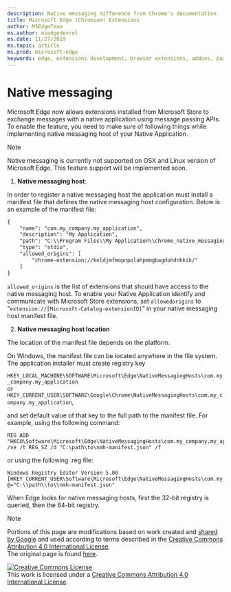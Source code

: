 ```yaml
---
description: Native messaging difference from Chrome's documentation
title: Microsoft Edge (Chromium) Extensions
author: MSEdgeTeam
ms.author: msedgedevrel
ms.date: 11/27/2019
ms.topic: article
ms.prod: microsoft-edge
keywords: edge, extensions development, browser extensions, addons, partner center, developer
---
```


# Native messaging  

Microsoft Edge now allows extensions installed from Microsoft Store to exchange messages with a native application using message passing APIs.  To enable the feature, you need to make sure of following things while implementing native messaging host of your Native Application.  

>[!NOTE]
> Native messaging is currently not supported on OSX and Linux version of Microsoft Edge.  This feature support will be implemented soon.  

1.  **Native messaging host**:  

In order to register a native messaging host the application must install a manifest file that defines the native messaging host configuration.  Below is an example of the manifest file:  

```xml
{
    "name": "com.my_company.my_application",
    "description": "My Application",
    "path": "C:\\Program Files\\My Application\\chrome_native_messaging_host.exe",
    "type": "stdio",
    "allowed_origins": [
        "chrome-extension://knldjmfmopnpolahpmmgbagdohdnhkik/"
    ]
}
```  

`allowed_origins` is the list of extensions that should have access to the native messaging host.  To enable your Native Application identify and communicate with Microsoft Store extensions, set `allowedorigins` to “`extension://[Microsoft-Catalog-extensionID]`” in your native messaging host manifest file.  

2.  **Native messaging host location**  

The location of the manifest file depends on the platform.  

On Windows, the manifest file can be located anywhere in the file system.  The application installer must create registry key  

`HKEY_LOCAL_MACHINE\SOFTWARE\Microsoft\Edge\NativeMessagingHosts\com.my_company.my_application`  
or  
`HKEY_CURRENT_USER\SOFTWARE\Google\Chrome\NativeMessagingHosts\com.my_company.my_application`,  

and set default value of that key to the full path to the manifest file.  For example, using the following command:  

```shell
REG ADD "HKCU\Software\Microsoft\Edge\NativeMessagingHosts\com.my_company.my_application" /ve /t REG_SZ /d "C:\path\to\nmh-manifest.json" /f
```  

or using the following .reg file:  

```shell
Windows Registry Editor Version 5.00
[HKEY_CURRENT_USER\Software\Microsoft\Edge\NativeMessagingHosts\com.my_company.my_application]
@="C:\\path\\to\\nmh-manifest.json"
```  

When Edge looks for native messaging hosts, first the 32-bit registry is queried, then the 64-bit registry.  

> [!NOTE]
> Portions of this page are modifications based on work created and [shared by Google][GoogleSitePolicies] and used according to terms described in the [Creative Commons Attribution 4.0 International License][CCA4IL].  
> The original page is found [here](https://developer.chrome.com/extensions/nativeMessaging).  

[![Creative Commons License][CCby4Image]][CCA4IL]  
This work is licensed under a [Creative Commons Attribution 4.0 International License][CCA4IL].  

[CCA4IL]: http://creativecommons.org/licenses/by/4.0  
[CCby4Image]: https://i.creativecommons.org/l/by/4.0/88x31.png  
[GoogleSitePolicies]: https://developers.google.com/terms/site-policies
